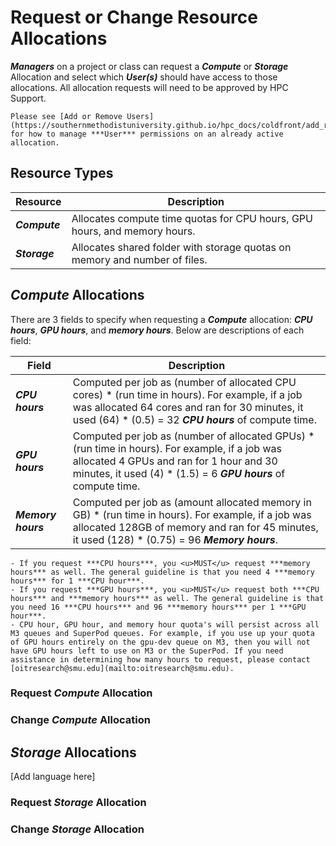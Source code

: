 # Request or Change Resource Allocations

***Managers*** on a project or class can request a ***Compute*** or ***Storage*** Allocation and select which ***User(s)*** should have access to those allocations. All allocation requests will need to be approved by HPC Support.

```{note}
Please see [Add or Remove Users](https://southernmethodistuniversity.github.io/hpc_docs/coldfront/add_remove_users.html) for how to manage ***User*** permissions on an already active allocation.
```

## Resource Types

| Resource        | Description                                                                |
| --------------- | -------------------------------------------------------------------------- |
| ***Compute***   | Allocates compute time quotas for CPU hours, GPU hours, and memory hours.  |
| ***Storage***   | Allocates shared folder with storage quotas on memory and number of files. |

## ***Compute*** Allocations

There are 3 fields to specify when requesting a ***Compute*** allocation: ***CPU hours***, ***GPU hours***, and ***memory hours***. Below are descriptions of each field:

| Field              | Description               |
| ------------------ | ------------------------- |
| ***CPU hours***    | Computed per job as (number of allocated CPU cores) * (run time in hours). For example, if a job was allocated 64 cores and ran for 30 minutes, it used (64) * (0.5) = 32 ***CPU hours*** of compute time.    |
| ***GPU hours***    | Computed per job as (number of allocated GPUs) * (run time in hours). For example, if a job was allocated 4 GPUs and ran for 1 hour and 30 minutes, it used (4) * (1.5) = 6 ***GPU hours*** of compute time. |
| ***Memory hours*** | Computed per job as (amount allocated memory in GB) * (run time in hours). For example, if a job was allocated 128GB of memory and ran for 45 minutes, it used (128) * (0.75) = 96 ***Memory hours***.     |

```{note}
- If you request ***CPU hours***, you <u>MUST</u> request ***memory hours*** as well. The general guideline is that you need 4 ***memory hours*** for 1 ***CPU hour***.
- If you request ***GPU hours***, you <u>MUST</u> request both ***CPU hours*** and ***memory hours*** as well. The general guideline is that you need 16 ***CPU hours*** and 96 ***memory hours*** per 1 ***GPU hour***.
- CPU hour, GPU hour, and memory hour quota's will persist across all M3 queues and SuperPod queues. For example, if you use up your quota of GPU hours entirely on the gpu-dev queue on M3, then you will not have GPU hours left to use on M3 or the SuperPod. If you need assistance in determining how many hours to request, please contact [oitresearch@smu.edu](mailto:oitresearch@smu.edu).
```

### Request ***Compute*** Allocation

### Change ***Compute*** Allocation

## ***Storage*** Allocations

[Add language here]

### Request ***Storage*** Allocation

### Change ***Storage*** Allocation